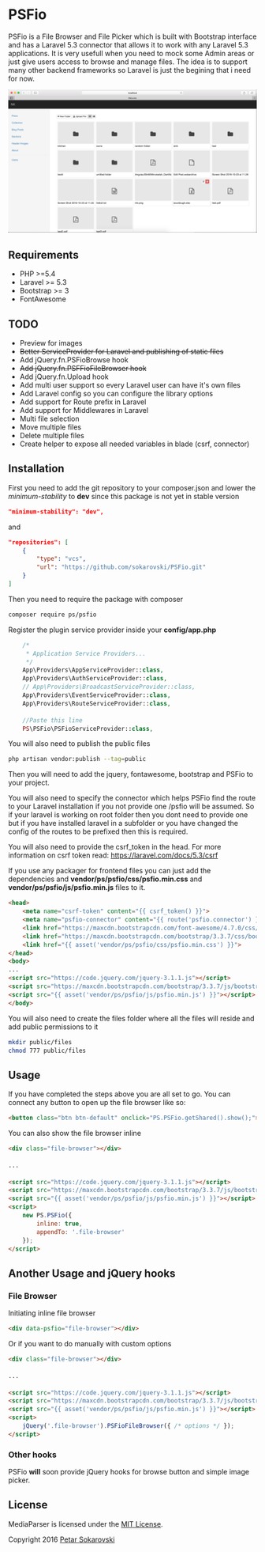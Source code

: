 # PSFio

PSFio is a File Browser and File Picker which is built with Bootstrap interface and has a Laravel 5.3 connector that allows it to work with any Laravel 5.3 applications. It is very usefull when you need to mock some Admin areas or just give users access to browse and manage files. The idea is to support many other backend frameworks so Laravel is just the begining that i need for now. 

![alt text](https://github.com/sokarovski/PSFio/blob/master/thumbs/inline_grid.png "Inline Browser with Grid Renderer")

## Requirements

- PHP >=5.4
- Laravel >= 5.3
- Bootstrap >= 3
- FontAwesome

## TODO

- Preview for images
- ~~Better ServiceProvider for Laravel and publishing of static files~~
- Add jQuery.fn.PSFioBrowse hook
- ~~Add jQuery.fn.PSFFioFileBrowser hook~~
- Add jQuery.fn.Upload hook
- Add multi user support so every Laravel user can have it's own files
- Add Laravel config so you can configure the library options
- Add support for Route prefix in Laravel
- Add support for Middlewares in Laravel
- Multi file selection
- Move multiple files
- Delete multiple files
- Create helper to expose all needed variables in blade (csrf, connector)

## Installation

First you need to add the git repository to your composer.json and lower the *minimum-stability* to **dev** since this package is not yet in stable version
```json
"minimum-stability": "dev",
```
and 
```json
"repositories": [
    {
        "type": "vcs",
        "url": "https://github.com/sokarovski/PSFio.git"
    }
]
```

Then you need to require the package with composer 
```bash
composer require ps/psfio
```

Register the plugin service provider inside your **config/app.php**
```php
    /*
     * Application Service Providers...
     */
    App\Providers\AppServiceProvider::class,
    App\Providers\AuthServiceProvider::class,
    // App\Providers\BroadcastServiceProvider::class,
    App\Providers\EventServiceProvider::class,
    App\Providers\RouteServiceProvider::class,
    
    //Paste this line
    PS\PSFio\PSFioServiceProvider::class,
```

You will also need to publish the public files 
```bash
php artisan vendor:publish --tag=public
```

Then you will need to add the jquery, fontawesome, bootstrap and PSFio to your project. 

You will also need to specify the connector which helps PSFio find the route to your Laravel installation if you not provide one /psfio will be assumed. So if your laravel is working on root folder then you dont need to provide one but if you have installed laravel in a subfolder or you have changed the config of the routes to be prefixed then this is required.

You will also need to provide the csrf_token in the head. For more information on csrf token read: https://laravel.com/docs/5.3/csrf

If you use any packager for frontend files you can just add the dependencies and **vendor/ps/psfio/css/psfio.min.css** and **vendor/ps/psfio/js/psfio.min.js** files to it.
```html
<head>
    <meta name="csrf-token" content="{{ csrf_token() }}">
    <meta name="psfio-connector" content="{{ route('psfio.connector') }}">
    <link href="https://maxcdn.bootstrapcdn.com/font-awesome/4.7.0/css/font-awesome.min.css" rel="stylesheet">
    <link href="https://maxcdn.bootstrapcdn.com/bootstrap/3.3.7/css/bootstrap.min.css" rel="stylesheet">
    <link href="{{ asset('vendor/ps/psfio/css/psfio.min.css') }}">
</head>
<body>
...
<script src="https://code.jquery.com/jquery-3.1.1.js"></script>
<script src="https://maxcdn.bootstrapcdn.com/bootstrap/3.3.7/js/bootstrap.min.js"></script>
<script src="{{ asset('vendor/ps/psfio/js/psfio.min.js') }}"></script>
</body>
```

You will also need to create the files folder where all the files will reside and add public permissions to it
```bash
mkdir public/files
chmod 777 public/files
```

## Usage

If you have completed the steps above you are all set to go. You can connect any button to open up the file browser like so:
```html
<button class="btn btn-default" onclick="PS.PSFio.getShared().show();"><i class="fa fa-folder"></i> Browse</button>
```

You can also show the file browser inline
```html
<div class="file-browser"></div>

...

<script src="https://code.jquery.com/jquery-3.1.1.js"></script>
<script src="https://maxcdn.bootstrapcdn.com/bootstrap/3.3.7/js/bootstrap.min.js"></script>
<script src="{{ asset('vendor/ps/psfio/js/psfio.min.js') }}"></script>
<script>
    new PS.PSFio({
        inline: true,
        appendTo: '.file-browser'
    });
</script>
```
## Another Usage and jQuery hooks

### File Browser
Initiating inline file browser
```html
<div data-psfio="file-browser"></div>
```

Or if you want to do manually with custom options
```html
<div class="file-browser"></div>

...

<script src="https://code.jquery.com/jquery-3.1.1.js"></script>
<script src="https://maxcdn.bootstrapcdn.com/bootstrap/3.3.7/js/bootstrap.min.js"></script>
<script src="{{ asset('vendor/ps/psfio/js/psfio.min.js') }}"></script>
<script>
    jQuery('.file-browser').PSFioFileBrowser({ /* options */ });
</script>
```

### Other hooks
PSFio **will** soon provide jQuery hooks for browse button and simple image picker.


## License

MediaParser is licensed under the [MIT License](http://opensource.org/licenses/MIT).

Copyright 2016 [Petar Sokarovski](http://github.com/sokarovski)